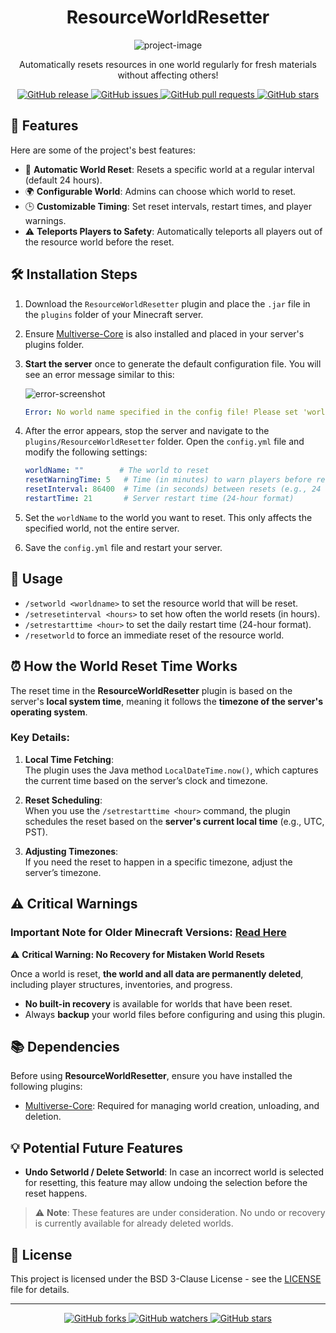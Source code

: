 <h1 align="center">ResourceWorldResetter</h1>

<p align="center">
  <img src="https://files.catbox.moe/xhfveh.png" alt="project-image">
</p>

<p align="center">
  Automatically resets resources in one world regularly for fresh materials without affecting others!
</p>

<p align="center">
  <a href="https://github.com/Lozaine/ResourceWorldResetter">
    <img src="https://img.shields.io/github/v/release/Lozaine/ResourceWorldResetter?style=for-the-badge" alt="GitHub release">
  </a>
  <a href="https://github.com/Lozaine/ResourceWorldResetter/issues">
    <img src="https://img.shields.io/github/issues/Lozaine/ResourceWorldResetter?style=for-the-badge" alt="GitHub issues">
  </a>
  <a href="https://github.com/Lozaine/ResourceWorldResetter/pulls">
    <img src="https://img.shields.io/github/issues-pr/Lozaine/ResourceWorldResetter?style=for-the-badge" alt="GitHub pull requests">
  </a>
  <a href="https://github.com/Lozaine/ResourceWorldResetter/stargazers">
    <img src="https://img.shields.io/github/stars/Lozaine/ResourceWorldResetter?style=for-the-badge" alt="GitHub stars">
  </a>
</p>

## 🚀 Features

Here are some of the project's best features:

- 🔄 **Automatic World Reset**: Resets a specific world at a regular interval (default 24 hours).
- 🌍 **Configurable World**: Admins can choose which world to reset.
- 🕒 **Customizable Timing**: Set reset intervals, restart times, and player warnings.
- ⚠️ **Teleports Players to Safety**: Automatically teleports all players out of the resource world before the reset.

## 🛠️ Installation Steps

1. Download the `ResourceWorldResetter` plugin and place the `.jar` file in the `plugins` folder of your Minecraft server.
2. Ensure [Multiverse-Core](https://dev.bukkit.org/projects/multiverse-core) is also installed and placed in your server's plugins folder.
3. **Start the server** once to generate the default configuration file. You will see an error message similar to this:
   
   ![error-screenshot](https://files.catbox.moe/k6wcnt.png)

   ```yaml
   Error: No world name specified in the config file! Please set 'worldName' in the config.yml.
   ```

4. After the error appears, stop the server and navigate to the `plugins/ResourceWorldResetter` folder. Open the `config.yml` file and modify the following settings:

   ```yaml
   worldName: ""        # The world to reset
   resetWarningTime: 5   # Time (in minutes) to warn players before reset
   resetInterval: 86400  # Time (in seconds) between resets (e.g., 24 hours = 86400)
   restartTime: 21       # Server restart time (24-hour format)
   ```

5. Set the `worldName` to the world you want to reset. This only affects the specified world, not the entire server.
6. Save the `config.yml` file and restart your server.

## 🔧 Usage

- `/setworld <worldname>` to set the resource world that will be reset.
- `/setresetinterval <hours>` to set how often the world resets (in hours).
- `/setrestarttime <hour>` to set the daily restart time (24-hour format).
- `/resetworld` to force an immediate reset of the resource world.

## ⏰ How the World Reset Time Works

The reset time in the **ResourceWorldResetter** plugin is based on the server's **local system time**, meaning it follows the **timezone of the server's operating system**. 

### Key Details:
1. **Local Time Fetching**:  
   The plugin uses the Java method `LocalDateTime.now()`, which captures the current time based on the server’s clock and timezone.

2. **Reset Scheduling**:  
   When you use the `/setrestarttime <hour>` command, the plugin schedules the reset based on the **server's current local time** (e.g., UTC, PST).

3. **Adjusting Timezones**:  
   If you need the reset to happen in a specific timezone, adjust the server’s timezone.

## ⚠️ Critical Warnings

### Important Note for Older Minecraft Versions: [Read Here](https://loz-seas-organization.gitbook.io/resourcesworldresetter/important-note-for-older-minecraft-versions/quickstart)

⚠️ **Critical Warning: No Recovery for Mistaken World Resets**

Once a world is reset, **the world and all data are permanently deleted**, including player structures, inventories, and progress.

- **No built-in recovery** is available for worlds that have been reset. 
- Always **backup** your world files before configuring and using this plugin.

## 📚 Dependencies

Before using **ResourceWorldResetter**, ensure you have installed the following plugins:

- [Multiverse-Core](https://dev.bukkit.org/projects/multiverse-core): Required for managing world creation, unloading, and deletion.

## 💡 Potential Future Features

- **Undo Setworld / Delete Setworld**: In case an incorrect world is selected for resetting, this feature may allow undoing the selection before the reset happens.

> ⚠️ **Note**: These features are under consideration. No undo or recovery is currently available for already deleted worlds.

## 📄 License

This project is licensed under the BSD 3-Clause License - see the [LICENSE](LICENSE) file for details.

---

<p align="center">
  <a href="https://github.com/Lozaine/ResourceWorldResetter">
    <img src="https://img.shields.io/github/forks/Lozaine/ResourceWorldResetter?style=social" alt="GitHub forks">
  </a>
  <a href="https://github.com/Lozaine/ResourceWorldResetter">
    <img src="https://img.shields.io/github/watchers/Lozaine/ResourceWorldResetter?style=social" alt="GitHub watchers">
  </a>
  <a href="https://github.com/Lozaine/ResourceWorldResetter/stargazers">
    <img src="https://img.shields.io/github/stars/Lozaine/ResourceWorldResetter?style=social" alt="GitHub stars">
  </a>
</p>
